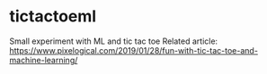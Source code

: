 # tictactoeml
Small experiment with ML and tic tac toe
Related article: https://www.pixelogical.com/2019/01/28/fun-with-tic-tac-toe-and-machine-learning/
